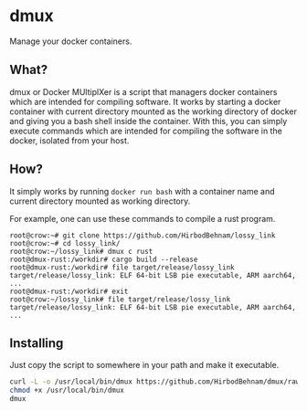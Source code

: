# dmux
Manage your docker containers.

## What?
dmux or Docker MUltiplXer is a script that managers docker containers which are intended for compiling software.
It works by starting a docker container with current directory mounted as the working directory of docker and giving
you a bash shell inside the container. With this, you can simply execute commands which are intended for compiling the software in the docker, isolated from your host.

## How?
It simply works by running `docker run bash` with a container name and current directory mounted as working directory.

For example, one can use these commands to compile a rust program.
```
root@crow:~# git clone https://github.com/HirbodBehnam/lossy_link
root@crow:~# cd lossy_link/
root@crow:~/lossy_link# dmux c rust
root@dmux-rust:/workdir# cargo build --release
root@dmux-rust:/workdir# file target/release/lossy_link
target/release/lossy_link: ELF 64-bit LSB pie executable, ARM aarch64, ...
root@dmux-rust:/workdir# exit
root@crow:~/lossy_link# file target/release/lossy_link
target/release/lossy_link: ELF 64-bit LSB pie executable, ARM aarch64, ...
```

## Installing

Just copy the script to somewhere in your path and make it executable.
```bash
curl -L -o /usr/local/bin/dmux https://github.com/HirbodBehnam/dmux/raw/master/dmux.sh
chmod +x /usr/local/bin/dmux
dmux
```
